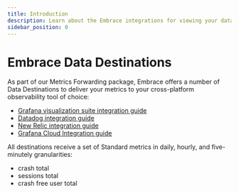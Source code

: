 ```yaml
---
title: Introduction
description: Learn about the Embrace integrations for viewing your data
sidebar_position: 0
---
```


# Embrace Data Destinations

As part of our Metrics Forwarding package, Embrace offers a number of Data Destinations to deliver your metrics to your cross-platform observability tool of choice:

* [Grafana visualization suite integration guide](/embrace-api/grafana_integrations/)
* [Datadog integration guide](/data-destinations/data-dog-setup.md)
* [New Relic integration guide](/data-destinations/new-relic-setup.md)
* [Grafana Cloud Integration guide](/data-destinations/grafana-cloud-setup.md)

All destinations receive a set of Standard metrics in daily, hourly, and five-minutely granularities:
* crash total
* sessions total
* crash free user total
